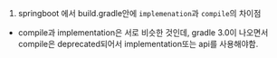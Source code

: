
1. springboot 에서 build.gradle안에 `implemenation`과 `compile`의 차이점
- compile과 implementation은 서로 비슷한 것인데, gradle 3.0이 나오면서 compile은 deprecated되어서 implementation또는 api를 사용해야함.
